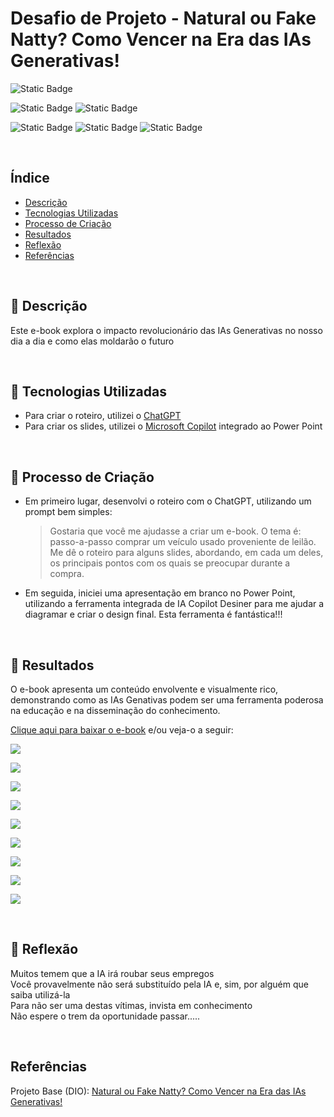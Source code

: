 # Desafio de Projeto - Natural ou Fake Natty? Como Vencer na Era das IAs Generativas!

![Static Badge](https://img.shields.io/badge/Status_Projeto:-Concluído_(29/Jun/2024)-green)

![Static Badge](https://img.shields.io/badge/Inteligência_Artificial_(IA)-blue)
![Static Badge](https://img.shields.io/badge/IA_Generativa-blue)

![Static Badge](https://img.shields.io/badge/Microsoft_Copilot-orange)
![Static Badge](https://img.shields.io/badge/OpenIA-orange)
![Static Badge](https://img.shields.io/badge/ChatGPT-orange)

<br>

## Índice

- [Descrição](#FastAPI)
- [Tecnologias Utilizadas](#Tecnologias-Utilizadas)
- [Processo de Criação](#Processo-de-Criação)
- [Resultados](#Resultados)
- [Reflexão](#Reflexão)
- [Referências](#Referências)

<br>

## 📒 Descrição
Este e-book explora o impacto revolucionário das IAs Generativas no nosso dia a dia e como elas moldarão o futuro

<br>

## 🤖 Tecnologias Utilizadas
- Para criar o roteiro, utilizei o [ChatGPT](https://chatgpt.com/)
- Para criar os slides, utilizei o [Microsoft Copilot](https://designer.microsoft.com/)  integrado ao Power Point

<br>

## 🧐 Processo de Criação
- Em primeiro lugar, desenvolvi o roteiro com o ChatGPT, utilizando um prompt bem simples:
  
  > Gostaria que você me ajudasse a criar um e-book. O tema é: passo-a-passo comprar um veículo usado proveniente de leilão. Me dê o roteiro para alguns slides, abordando, em cada um deles, os principais pontos com os quais se preocupar durante a compra.

- Em seguida, iniciei uma apresentação em branco no Power Point, utilizando a ferramenta integrada de IA Copilot Desiner para me ajudar a diagramar e criar o design final. Esta ferramenta é fantástica!!!

<br>

## 🚀 Resultados
O e-book apresenta um conteúdo envolvente e visualmente rico, demonstrando como as IAs Genativas podem ser uma ferramenta poderosa na educação e na disseminação do conhecimento.

[Clique aqui para baixar o e-book](ebook_ia.pdf) e/ou veja-o a seguir:

![](img/SLIDE01.png)


![](img/SLIDE02.png)



![](img/SLIDE03.png)



![](img/SLIDE04.png)



![](img/SLIDE05.png)



![](img/SLIDE06.png)



![](img/SLIDE07.png)



![](img/SLIDE08.png)



![](img/SLIDE09.png)

<br>

## 💭 Reflexão
Muitos temem que a IA irá roubar seus empregos
<br>
Você provavelmente não será substituído pela IA e, sim, por alguém que saiba utilizá-la
<br>
Para não ser uma destas vítimas, invista em conhecimento
<br>
Não espere o trem da oportunidade passar.....

<br>

## Referências

Projeto Base (DIO): [Natural ou Fake Natty? Como Vencer na Era das IAs Generativas!](https://web.dio.me/project/natural-ou-fake-natty-como-vencer-na-era-das-ias-generativas/learning/95e52735-b8ac-4657-bd4b-0a9cf3c1a5db?back=/track/coding-future-vivo-python-ai-backend-developer&tab=undefined&moduleId=undefined)

